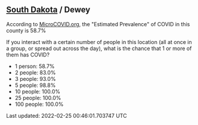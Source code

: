 
## [South Dakota](/united-states/south-dakota) / Dewey

According to [MicroCOVID.org](http://microcovid.org),
the "Estimated Prevalence" of COVID in this county is 58.7%

If you interact with a certain number of people in this location
(all at once in a group, or spread out across the day), what is the chance that
1 or more of them has COVID?

- 1 person: 58.7%
- 2 people: 83.0%
- 3 people: 93.0%
- 5 people: 98.8%
- 10 people: 100.0%
- 25 people: 100.0%
- 100 people: 100.0%

Last updated: 2022-02-25 00:46:01.703747 UTC
